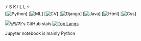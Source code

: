 
⚡ S K I L L ⚡<br>
[![Python](https://img.shields.io/badge/Python-red?style=for-the-badge&logo=Python&logoColor=white)]
[![ML](https://img.shields.io/badge/ML-pink?style=for-the-badge&logo=ML&logoColor=white)]
[![CV](https://img.shields.io/badge/CV-pink?style=for-the-badge&logo=CV&logoColor=white)]
[![Django](https://img.shields.io/badge/Django-pink?style=for-the-badge&logo=Django&logoColor=white)]
[![Java](https://img.shields.io/badge/Java-3776AB?style=for-the-badge&logo=Java&logoColor=red)]
[![Html](https://img.shields.io/badge/Html-3776AB?style=for-the-badge&logo=Html&logoColor=red)]
[![Css](https://img.shields.io/badge/Css-3776AB?style=for-the-badge&logo=Css&logoColor=red)]


![냥발자's GitHub stats](https://github-readme-stats.vercel.app/api?username=freenozero&show_icons=true&theme=buefy)
[![Top Langs](https://github-readme-stats.vercel.app/api/top-langs/?username=freenozero&layout=compact&theme=buefy)](https://github.com/freenozero)

Jupyter notebook is mainly Python
